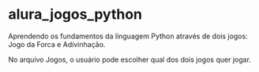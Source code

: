 # alura_jogos_python

Aprendendo os fundamentos da linguagem Python através de dois jogos: Jogo da Forca e Adivinhação. 

No arquivo Jogos, o usuário pode escolher qual dos dois jogos quer jogar.
